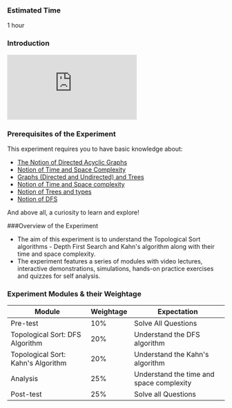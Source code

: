 ### Estimated Time
1 hour

### Introduction
<iframe src="https://www.youtube.com/embed/bsg3029xDnw" frameborder="0" allow="autoplay; encrypted-media" allowfullscreen></iframe>

### Prerequisites of the Experiment

This experiment requires you to have basic knowledge about:

   - [The Notion of Directed Acyclic Graphs](https://en.wikipedia.org/wiki/Directed_acyclic_graph)
   - [Notion of Time and Space Complexity](https://en.wikipedia.org/wiki/Time_complexity)
   - [Graphs (Directed and Undirected) and Trees](https://www.geeksforgeeks.org/graph-data-structure-and-algorithms/)
   - [Notion of Time and Space complexity](https://en.wikipedia.org/wiki/Time_complexity)
   - [Notion of Trees and types](https://en.wikipedia.org/wiki/Tree_(data_structure))
   - [Notion of DFS](https://www.geeksforgeeks.org/depth-first-search-or-dfs-for-a-graph/)

And above all, a curiosity to learn and explore!

###Overview of the Experiment

   - The aim of this experiment is to understand the Topological Sort algorithms - Depth First Search and Kahn's algorithm along with their time and space complexity.
   - The experiment features a series of modules with video lectures, interactive demonstrations, simulations, hands-on practice exercises and quizzes for self analysis.

### Experiment Modules & their Weightage
|Module 	|Weightage 	|Expectation|
|-----------|---------|-------|
|Pre-test 	|10% 	|Solve All Questions
|Topological Sort: DFS Algorithm 	|20% |	Understand the DFS algorithm|
|Topological Sort: Kahn's Algorithm 	|20% |	Understand the Kahn's algorithm|
|Analysis 	|25% |	Understand the time and space complexity|
|Post-test 	|25% 	|Solve all Questions|


